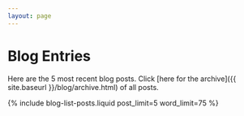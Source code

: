 ```yaml
---
layout: page
---
```


# Blog Entries

Here are the 5 most recent blog posts. Click [here for the archive]({{ site.baseurl }}/blog/archive.html) of all posts.

{% include blog-list-posts.liquid post_limit=5 word_limit=75 %}